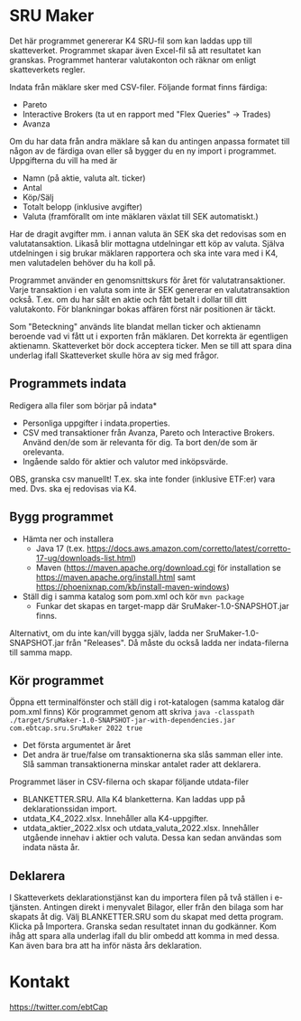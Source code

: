 # SRU Maker

Det här programmet genererar K4 SRU-fil som kan laddas upp till skatteverket. Programmet skapar även Excel-fil så att resultatet kan granskas. Programmet hanterar valutakonton och räknar om enligt skatteverkets regler. 

Indata från mäklare sker med CSV-filer. Följande format finns färdiga:
- Pareto
- Interactive Brokers (ta ut en rapport med "Flex Queries" -> Trades)
- Avanza

Om du har data från andra mäklare så kan du antingen anpassa formatet till någon av de färdiga ovan eller så bygger du en ny import i programmet. Uppgifterna du vill ha med är
- Namn (på aktie, valuta alt. ticker)
- Antal
- Köp/Sälj
- Totalt belopp (inklusive avgifter)
- Valuta (framförallt om inte mäklaren växlat till SEK automatiskt.)

Har de dragit avgifter mm. i annan valuta än SEK ska det redovisas som en valutatansaktion. Likaså blir mottagna utdelningar ett köp av valuta. Själva utdelningen i sig brukar mäklaren rapportera och ska inte vara med i K4, men valutadelen behöver du ha koll på.

Programmet använder en genomsnittskurs för året för valutatransaktioner. Varje transaktion i en valuta som inte är SEK genererar en valutatransaktion också. T.ex. om du har sålt en aktie och fått betalt i dollar till ditt valutakonto. För blankningar bokas affären först när positionen är täckt.

Som "Beteckning" används lite blandat mellan ticker och aktienamn beroende vad vi fått ut i exporten från mäklaren. Det korrekta är egentligen aktienamn. Skatteverket bör dock acceptera ticker. Men se till att spara dina underlag ifall Skatteverket skulle höra av sig med frågor.

## Programmets indata
Redigera alla filer som börjar på indata*
- Personliga uppgifter i indata.properties.
- CSV med transaktioner från Avanza, Pareto och Interactive Brokers. Använd den/de som är relevanta för dig. Ta bort den/de som är orelevanta.
- Ingående saldo för aktier och valutor med inköpsvärde.

OBS, granska csv manuellt! T.ex. ska inte fonder (inklusive ETF:er) vara med. Dvs. ska ej redovisas via K4.


## Bygg programmet
- Hämta ner och installera
  - Java 17 (t.ex. https://docs.aws.amazon.com/corretto/latest/corretto-17-ug/downloads-list.html)
  - Maven (https://maven.apache.org/download.cgi för installation se https://maven.apache.org/install.html samt https://phoenixnap.com/kb/install-maven-windows)
- Ställ dig i samma katalog som pom.xml och kör  ```mvn package```
  - Funkar det skapas en target-mapp där SruMaker-1.0-SNAPSHOT.jar finns.

Alternativt, om du inte kan/vill bygga själv, ladda ner SruMaker-1.0-SNAPSHOT.jar från "Releases". Då måste du också ladda ner indata-filerna till samma mapp.


## Kör programmet
Öppna ett terminalfönster och ställ dig i rot-katalogen (samma katalog där pom.xml finns)
Kör programmet genom att skriva  ``` java -classpath ./target/SruMaker-1.0-SNAPSHOT-jar-with-dependencies.jar com.ebtcap.sru.SruMaker 2022 true ```
- Det första argumentet är året
- Det andra är true/false om transaktionerna ska slås samman eller inte. Slå samman transaktionerna minskar antalet rader att deklarera.

Programmet läser in CSV-filerna och skapar följande utdata-filer
- BLANKETTER.SRU. Alla K4 blanketterna. Kan laddas upp på deklarationssidan import.
- utdata_K4_2022.xlsx. Innehåller alla K4-uppgifter.
- utdata_aktier_2022.xlsx och utdata_valuta_2022.xlsx. Innehåller utgående innehav i aktier och valuta. Dessa kan sedan användas som indata nästa år.

## Deklarera
I Skatteverkets deklarationstjänst kan du importera filen på två ställen i e-tjänsten. Antingen direkt i menyvalet Bilagor, eller från den bilaga som har skapats åt dig. Välj BLANKETTER.SRU som du skapat med detta program. Klicka på Importera. Granska sedan resultatet innan du godkänner.
Kom ihåg att spara alla underlag ifall du blir ombedd att komma in med dessa. Kan även bara bra att ha inför nästa års deklaration. 


# Kontakt
https://twitter.com/ebtCap
